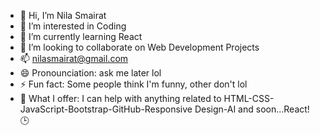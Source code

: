 - 👋 Hi, I’m Nila Smairat
- 👀 I’m interested in Coding
- 🌱 I’m currently learning React
- 💞️ I’m looking to collaborate on Web Development Projects
- 📫 nilasmairat@gmail.com
- 😄 Pronounciation: ask me later lol
- ⚡ Fun fact: Some people think I'm funny, other don't lol
- 📢 What I offer: I can help with anything related to HTML-CSS-JavaScript-Bootstrap-GitHub-Responsive Design-AI and soon...React! 🕒

<!---
nsmairat/nsmairat is a ✨ special ✨ repository because its `README.md` (this file) appears on your GitHub profile.
You can click the Preview link to take a look at your changes.
--->
